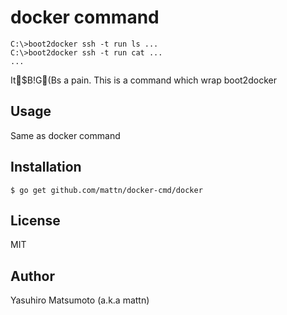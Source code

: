 # docker command

```
C:\>boot2docker ssh -t run ls ...
C:\>boot2docker ssh -t run cat ...
...
```

It$B!G(Bs a pain. This is a command which wrap boot2docker

## Usage

Same as docker command

## Installation

```
$ go get github.com/mattn/docker-cmd/docker
```

## License

MIT

## Author

Yasuhiro Matsumoto (a.k.a mattn)

